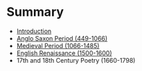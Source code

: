# Summary

* [Introduction](README.md)
* [Anglo Saxon Period (449-1066)](1_anglo_saxon_period_449-1066.md)
* [Medieval Period (1066-1485)](2_medieval_period_1066-1485.md)
* [English Renaissance (1500-1600)](3_english_renaissance_1500-1600.md)
* 17th and 18th Century Poetry (1660-1798)

